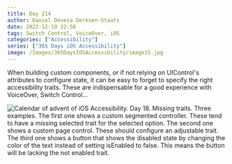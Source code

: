 ```yaml
---
title: Day 214
author: Daniel Devesa Derksen-Staats
date: 2022-12-19 22:58
tags: Switch Control, VoiceOver, iOS
categories: ["Accessibility"]
series: ["365 Days iOS Accessibility"]
image: /Images/365DaysIOSAccessibility/image15.jpg
---
```


When building custom components, or if not relying on UIControl's attributes to configure state, it can be easy to forget to specify the right accessibility traits. These are indispensable for a good experience with VoiceOver, Switch Control...

![Calendar of advent of iOS Accessibility. Day 18. Missing traits. Three examples. The first one shows a custom segmented controller. These tend to have a missing selected trait for the selected option. The second one shows a custom page control. These should configure an adjustable trait. The third one shows a button that shows the disabled state by changing the color of the text instead of setting isEnabled to false. This means the button will be lacking the not enabled trait.](/Images/365DaysIOSAccessibility/image15.jpg)